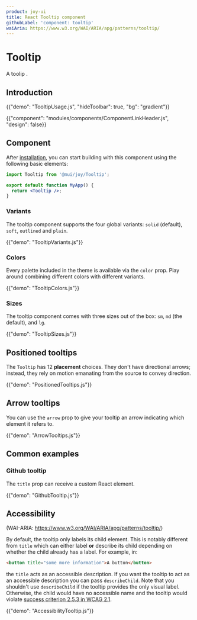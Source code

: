```yaml
---
product: joy-ui
title: React Tooltip component
githubLabel: 'component: tooltip'
waiAria: https://www.w3.org/WAI/ARIA/apg/patterns/tooltip/
---
```


# Tooltip

<p class="description">A toolip .</p>

## Introduction

{{"demo": "TooltipUsage.js", "hideToolbar": true, "bg": "gradient"}}

{{"component": "modules/components/ComponentLinkHeader.js", "design": false}}

## Component

After [installation](/joy-ui/getting-started/installation/), you can start building with this component using the following basic elements:

```jsx
import Tooltip from '@mui/joy/Tooltip';

export default function MyApp() {
  return <Tooltip />;
}
```

### Variants

The tooltip component supports the four global variants: `solid` (default), `soft`, `outlined` and `plain`.

{{"demo": "TooltipVariants.js"}}

### Colors

Every palette included in the theme is available via the `color` prop.
Play around combining different colors with different variants.

{{"demo": "TooltipColors.js"}}

### Sizes

The tooltip component comes with three sizes out of the box: `sm`, `md` (the default), and `lg`.

{{"demo": "TooltipSizes.js"}}

## Positioned tooltips

The `Tooltip` has 12 **placement** choices.
They don't have directional arrows; instead, they rely on motion emanating from the source to convey direction.

{{"demo": "PositionedTooltips.js"}}

## Arrow tooltips

You can use the `arrow` prop to give your tooltip an arrow indicating which element it refers to.

{{"demo": "ArrowTooltips.js"}}

## Common examples

### Github tooltip

The `title` prop can receive a custom React element.

{{"demo": "GithubTooltip.js"}}

## Accessibility

(WAI-ARIA: https://www.w3.org/WAI/ARIA/apg/patterns/tooltip/)

By default, the tooltip only labels its child element.
This is notably different from `title` which can either label **or** describe its child depending on whether the child already has a label.
For example, in:

```html
<button title="some more information">A button</button>
```

the `title` acts as an accessible description.
If you want the tooltip to act as an accessible description you can pass `describeChild`.
Note that you shouldn't use `describeChild` if the tooltip provides the only visual label. Otherwise, the child would have no accessible name and the tooltip would violate [success criterion 2.5.3 in WCAG 2.1](https://www.w3.org/WAI/WCAG21/Understanding/label-in-name.html).

{{"demo": "AccessibilityTooltip.js"}}
